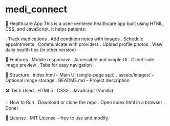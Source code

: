 # medi_connect

🏥 Healthcare App
This is a user-centered healthcare app built using HTML, CSS, and JavaScript.
It helps patients:

. Track medications
. Add condition notes with images
. Schedule appointments
. Communicate with providers
. Upload profile photos
. View daily health tips (in other version)

🚀 Features
. Mobile responsive
. Accessible and simple UI
. Client-side image preview
. Tabs for easy navigation

📁 Structure
. index.html – Main UI (single-page app)
. assets/images/ – Optional image storage
. README.md – Project description

🛠️ Tech Used
. HTML5
. CSS3
. JavaScript (Vanilla)

💡 How to Run
. Download or clone the repo
. Open index.html in a browser
. Done!

📄 License
. MIT License – free to use and modify.
